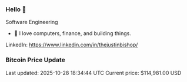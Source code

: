 ### Hello 🤙  

Software Engineering

- 🔭 I love computers, finance, and building things.
  
LinkedIn: https://www.linkedin.com/in/thejustinbishop/  























































































































































































































































































































































































































































































































































































































































































































































































































































































































































































































































































































































































































































































### Bitcoin Price Update
Last updated: 2025-10-28 18:34:44 UTC
Current price: $114,981.00 USD
